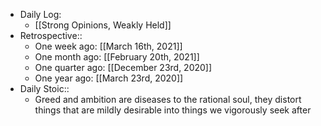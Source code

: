 - Daily Log:
    - [[Strong Opinions, Weakly Held]]
- Retrospective::
    - One week ago: [[March 16th, 2021]]
    - One month ago: [[February 20th, 2021]]
    - One quarter ago: [[December 23rd, 2020]]
    - One year ago: [[March 23rd, 2020]]
- Daily Stoic::
    - Greed and ambition are diseases to the rational soul, they distort things that are mildly desirable into things we vigorously seek after
